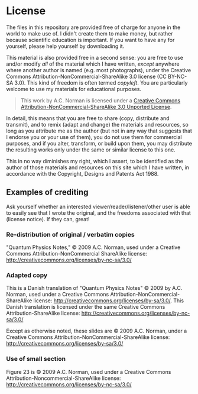 License
=======

The files in this repository are provided free of charge for anyone in the world to make use of.  I didn't create them to make money, but rather because scientific education is important.  If you want to have any for yourself, please help yourself by downloading it.

This material is also provided free in a second sense: you are free to use and/or modify _all_ of the material which I have written, _except_ anywhere where another author is named (e.g. most photographs), under the Creative Commons Attribution-NonCommercial-ShareAlike 3.0 license (CC BY-NC-SA 3.0).  This kind of freedom is often termed _copyleft_. You are particularly welcome to use my materials for educational purposes.

>This work by A.C. Norman is licensed under a [Creative Commons Attribution-NonCommercial-ShareAlike 3.0 Unported License](http://creativecommons.org/licenses/by-nc-sa/3.0/).

In detail, this means that you are free to share (copy, distribute and transmit), and to remix (adapt and change) the materials and resources, so long as you attribute me as the author (but not in any way that suggests that I endorse you or your use of them), you do not use them for commercial purposes, and if you alter, transform, or build upon them, you may distribute the resulting works only under the same or similar license to this one.

This in no way diminishes my right, which I assert, to be identified as the author of those materials and resources on this site which I have written, in accordance with the Copyright, Designs and Patents Act 1988.

## Examples of crediting

Ask yourself whether an interested viewer/reader/listener/other user is able to easily see that I wrote the original, and the freedoms associated with that (license notice). If they can, great!

### Re-distribution of original / verbatim copies

"Quantum Physics Notes," &copy; 2009 A.C. Norman, used under a Creative Commons Attribution-NonCommercial ShareAlike license: http://creativecommons.org/licenses/by-nc-sa/3.0/

### Adapted copy

This is a Danish translation of "Quantum Physics Notes" &copy; 2009 by A.C. Norman, used under a Creative Commons Attribution-NonCommercial-ShareAlike license: http://creativecommons.org/licenses/by-sa/3.0/. This Danish translation is licensed under the same Creative Commons Attribution-ShareAlike license: http://creativecommons.org/licenses/by-nc-sa/3.0/

Except as otherwise noted, these slides are &copy; 2009 A.C. Norman, under a Creative Commons Attribution-NonCommercial-ShareAlike license: http://creativecommons.org/licenses/by-sa/3.0/

### Use of small section

Figure 23 is &copy; 2009 A.C. Norman, used under a Creative Commons Attribution-Noncommercial-ShareAlike license: http://creativecommons.org/licenses/by-nc-sa/3.0/
